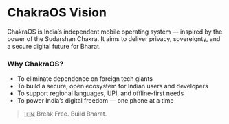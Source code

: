 # ChakraOS Vision

ChakraOS is India’s independent mobile operating system — inspired by the power of the Sudarshan Chakra. It aims to deliver privacy, sovereignty, and a secure digital future for Bharat.

### Why ChakraOS?
- To eliminate dependence on foreign tech giants
- To build a secure, open ecosystem for Indian users and developers
- To support regional languages, UPI, and offline-first needs
- To power India’s digital freedom — one phone at a time

> 🇮🇳 Break Free. Build Bharat.
